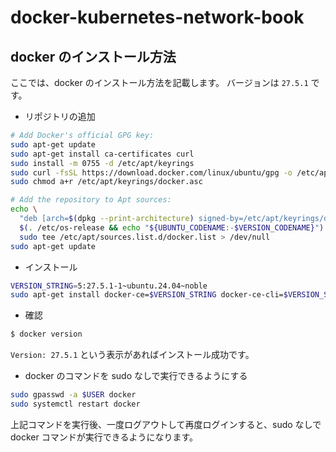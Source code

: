 # docker-kubernetes-network-book

## docker のインストール方法

ここでは、docker のインストール方法を記載します。
バージョンは `27.5.1` です。

- リポジトリの追加

```sh
# Add Docker's official GPG key:
sudo apt-get update
sudo apt-get install ca-certificates curl
sudo install -m 0755 -d /etc/apt/keyrings
sudo curl -fsSL https://download.docker.com/linux/ubuntu/gpg -o /etc/apt/keyrings/docker.asc
sudo chmod a+r /etc/apt/keyrings/docker.asc

# Add the repository to Apt sources:
echo \
  "deb [arch=$(dpkg --print-architecture) signed-by=/etc/apt/keyrings/docker.asc] https://download.docker.com/linux/ubuntu \
  $(. /etc/os-release && echo "${UBUNTU_CODENAME:-$VERSION_CODENAME}") stable" | \
  sudo tee /etc/apt/sources.list.d/docker.list > /dev/null
sudo apt-get update
```

- インストール

```sh
VERSION_STRING=5:27.5.1-1~ubuntu.24.04~noble
sudo apt-get install docker-ce=$VERSION_STRING docker-ce-cli=$VERSION_STRING containerd.io docker-buildx-plugin docker-compose-plugin
```

- 確認

```sh
$ docker version
```

`Version: 27.5.1` という表示があればインストール成功です。

- docker のコマンドを sudo なしで実行できるようにする

```sh
sudo gpasswd -a $USER docker
sudo systemctl restart docker
```

上記コマンドを実行後、一度ログアウトして再度ログインすると、sudo なしで docker コマンドが実行できるようになります。
